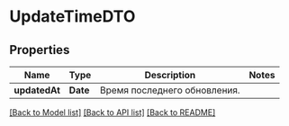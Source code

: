 # UpdateTimeDTO

## Properties
Name | Type | Description | Notes
------------ | ------------- | ------------- | -------------
**updatedAt** | **Date** | Время последнего обновления. | 

[[Back to Model list]](../README.md#documentation-for-models) [[Back to API list]](../README.md#documentation-for-api-endpoints) [[Back to README]](../README.md)


